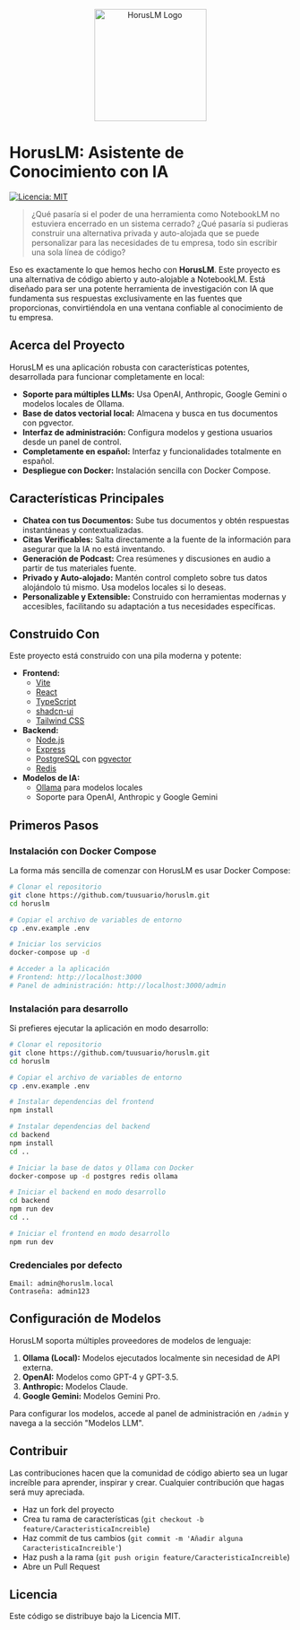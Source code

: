 <p align="center">
  <img src="public/logo.png" alt="HorusLM Logo" width="200"/>
</p>

# HorusLM: Asistente de Conocimiento con IA

[![Licencia: MIT](https://img.shields.io/badge/Licencia-MIT-yellow.svg)](https://opensource.org/licenses/MIT)

> ¿Qué pasaría si el poder de una herramienta como NotebookLM no estuviera encerrado en un sistema cerrado? ¿Qué pasaría si pudieras construir una alternativa privada y auto-alojada que se puede personalizar para las necesidades de tu empresa, todo sin escribir una sola línea de código?

Eso es exactamente lo que hemos hecho con **HorusLM**. Este proyecto es una alternativa de código abierto y auto-alojable a NotebookLM. Está diseñado para ser una potente herramienta de investigación con IA que fundamenta sus respuestas exclusivamente en las fuentes que proporcionas, convirtiéndola en una ventana confiable al conocimiento de tu empresa.

## Acerca del Proyecto

HorusLM es una aplicación robusta con características potentes, desarrollada para funcionar completamente en local:

* **Soporte para múltiples LLMs:** Usa OpenAI, Anthropic, Google Gemini o modelos locales de Ollama.
* **Base de datos vectorial local:** Almacena y busca en tus documentos con pgvector.
* **Interfaz de administración:** Configura modelos y gestiona usuarios desde un panel de control.
* **Completamente en español:** Interfaz y funcionalidades totalmente en español.
* **Despliegue con Docker:** Instalación sencilla con Docker Compose.

## Características Principales

* **Chatea con tus Documentos:** Sube tus documentos y obtén respuestas instantáneas y contextualizadas.
* **Citas Verificables:** Salta directamente a la fuente de la información para asegurar que la IA no está inventando.
* **Generación de Podcast:** Crea resúmenes y discusiones en audio a partir de tus materiales fuente.
* **Privado y Auto-alojado:** Mantén control completo sobre tus datos alojándolo tú mismo. Usa modelos locales si lo deseas.
* **Personalizable y Extensible:** Construido con herramientas modernas y accesibles, facilitando su adaptación a tus necesidades específicas.

## Construido Con

Este proyecto está construido con una pila moderna y potente:
* **Frontend:** 
    * [Vite](https://vitejs.dev/)
    * [React](https://react.dev/)
    * [TypeScript](https://www.typescriptlang.org/)
    * [shadcn-ui](https://ui.shadcn.com/)
    * [Tailwind CSS](https://tailwindcss.com/)
* **Backend:**
    * [Node.js](https://nodejs.org/)
    * [Express](https://expressjs.com/)
    * [PostgreSQL](https://www.postgresql.org/) con [pgvector](https://github.com/pgvector/pgvector)
    * [Redis](https://redis.io/)
* **Modelos de IA:**
    * [Ollama](https://ollama.ai/) para modelos locales
    * Soporte para OpenAI, Anthropic y Google Gemini

## Primeros Pasos

### Instalación con Docker Compose

La forma más sencilla de comenzar con HorusLM es usar Docker Compose:

```bash
# Clonar el repositorio
git clone https://github.com/tuusuario/horuslm.git
cd horuslm

# Copiar el archivo de variables de entorno
cp .env.example .env

# Iniciar los servicios
docker-compose up -d

# Acceder a la aplicación
# Frontend: http://localhost:3000
# Panel de administración: http://localhost:3000/admin
```

### Instalación para desarrollo

Si prefieres ejecutar la aplicación en modo desarrollo:

```bash
# Clonar el repositorio
git clone https://github.com/tuusuario/horuslm.git
cd horuslm

# Copiar el archivo de variables de entorno
cp .env.example .env

# Instalar dependencias del frontend
npm install

# Instalar dependencias del backend
cd backend
npm install
cd ..

# Iniciar la base de datos y Ollama con Docker
docker-compose up -d postgres redis ollama

# Iniciar el backend en modo desarrollo
cd backend
npm run dev
cd ..

# Iniciar el frontend en modo desarrollo
npm run dev
```

### Credenciales por defecto

```
Email: admin@horuslm.local
Contraseña: admin123
```

## Configuración de Modelos

HorusLM soporta múltiples proveedores de modelos de lenguaje:

1. **Ollama (Local):** Modelos ejecutados localmente sin necesidad de API externa.
2. **OpenAI:** Modelos como GPT-4 y GPT-3.5.
3. **Anthropic:** Modelos Claude.
4. **Google Gemini:** Modelos Gemini Pro.

Para configurar los modelos, accede al panel de administración en `/admin` y navega a la sección "Modelos LLM".

## Contribuir

Las contribuciones hacen que la comunidad de código abierto sea un lugar increíble para aprender, inspirar y crear. Cualquier contribución que hagas será muy apreciada.

- Haz un fork del proyecto
- Crea tu rama de características (`git checkout -b feature/CaracteristicaIncreible`)
- Haz commit de tus cambios (`git commit -m 'Añadir alguna CaracteristicaIncreible'`)
- Haz push a la rama (`git push origin feature/CaracteristicaIncreible`)
- Abre un Pull Request

## Licencia

Este código se distribuye bajo la Licencia MIT.